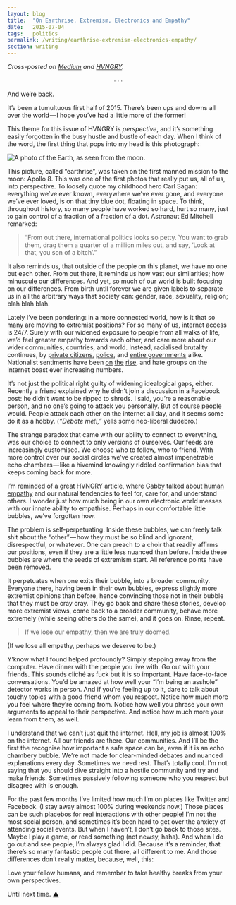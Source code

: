 ```yaml
---
layout: blog
title:  "On Earthrise, Extremism, Electronics and Empathy"
date:   2015-07-04
tags:   politics
permalink: /writing/earthrise-extremism-electronics-empathy/
section: writing
---
```


*Cross-posted on [Medium](https://medium.com/hvngry-magazine/on-earthrise-extremism-electronics-and-empathy-dc06ed5c9ed0) and [HVNGRY](http://hvngrymag.com/2015/07/01/on-earthrise-extremism-electronics-and-empathy/).*

<p style="text-align: center;">&#8729; &#8729; &#8729;</p>

And we’re back.

It’s been a tumultuous first half of 2015. There’s been ups and downs all over the world — I hope you’ve had a little more of the former!

This theme for this issue of HVNGRY is *perspective*, and it’s something easily forgotten in the busy hustle and bustle of each day. When I think of the word, the first thing that pops into my head is this photograph:

![A photo of the Earth, as seen from the moon.](https://cdn-images-1.medium.com/max/2000/1*aWJNXriDXsm6_0dRbwLwfw.jpeg "Earthrise")

This picture, called “earthrise”, was taken on the first manned mission to the moon: Apollo 8. This was one of the first photos that really put us, all of us, into perspective. To loosely quote my childhood hero Carl Sagan: everything we’ve ever known, everywhere we’ve ever gone, and everyone we’ve ever loved, is on that tiny blue dot, floating in space. To think, throughout history, so many people have worked so hard, hurt so many, just to gain control of a fraction of a fraction of a dot. Astronaut Ed Mitchell remarked:

> “From out there, international politics looks so petty. You want to grab them, drag them a quarter of a million miles out, and say, ‘Look at that, you son of a bitch’.”

It also reminds us, that outside of the people on this planet, we have no one but each other. From out there, it reminds us how vast our similarities; how minuscule our differences. And yet, so much of our world is built focusing on our differences. From birth until forever we are given labels to separate us in all the arbitrary ways that society can: gender, race, sexuality, religion; blah blah blah.

Lately I’ve been pondering: in a more connected world, how is it that so many are moving to extremist positions? For so many of us, internet access is 24/7. Surely with our widened exposure to people from all walks of life, we’d feel greater empathy towards each other, and care more about our wider communities, countries, and world. Instead, racialised brutality continues, by [private citizens](https://en.wikipedia.org/wiki/Charleston_church_shooting), [police](http://killedbypolice.net/), and [entire governments](http://www.theguardian.com/commentisfree/2015/jun/23/dominican-republic-haitian-deportation-reflects-racist-history) alike. Nationalist sentiments have been [on](http://www.gulf-times.com/opinion/189/details/355845/nationalist-sentiment-on-the-rise-in-europe) [the](http://www.japantimes.co.jp/opinion/2014/05/27/commentary/japan-commentary/nationalistic-sentiment-keeps-abes-popularity-ratings-high/#.VZJ6kO2qpBc) [rise](http://www.theguardian.com/world/2014/aug/29/russian-nationalism-kremlin-actions-ukraine), and hate groups on the internet boast ever increasing numbers.

It’s not just the political right guilty of widening idealogical gaps, either. Recently a friend explained why he didn’t join a discussion in a Facebook post: he didn’t want to be ripped to shreds. I said, you’re a reasonable person, and no one’s going to attack you personally. But of course people would. People attack each other on the internet all day, and it seems some do it as a hobby. (_“Debate me!!,”_ yells some neo-liberal dudebro.)

The strange paradox that came with our ability to connect to everything, was our choice to connect to only versions of ourselves. Our feeds are increasingly customised. We choose who to follow, who to friend. With more control over our social circles we’ve created almost impenetrable echo chambers — like a hivemind knowingly riddled confirmation bias that keeps coming back for more.

I’m reminded of a great HVNGRY article, where Gabby talked about [human empathy](http://hvngrymag.com/2014/05/22/fucked/) and our natural tendencies to feel for, care for, and understand others. I wonder just how much being in our own electronic world messes with our innate ability to empathise. Perhaps in our comfortable little bubbles, we’ve forgotten how.

The problem is self-perpetuating. Inside these bubbles, we can freely talk shit about the “other” — how they must be so blind and ignorant, disrespectful, or whatever. One can preach to a choir that readily affirms our positions, even if they are a little less nuanced than before. Inside these bubbles are where the seeds of extremism start. All reference points have been removed.

It perpetuates when one exits their bubble, into a broader community. Everyone there, having been in their own bubbles, express slightly more extremist opinions than before, hence convincing those not in their bubble that they must be cray cray. They go back and share these stories, develop more extremist views, come back to a broader community, behave more extremely (while seeing others do the same), and it goes on. Rinse, repeat.

> If we lose our empathy, then we are truly doomed.

(If we lose all empathy, perhaps we deserve to be.)

Y’know what I found helped profoundly? Simply stepping away from the computer. Have dinner with the people you live with. Go out with your friends. This sounds cliché as fuck but it is so important. Have face-to-face conversations. You’d be amazed at how well your “I’m being an asshole” detector works in person. And if you’re feeling up to it, dare to talk about touchy topics with a good friend whom you respect. Notice how much more you feel where they’re coming from. Notice how well you phrase your own arguments to appeal to their perspective. And notice how much more your learn from them, as well.

I understand that we can’t just quit the internet. Hell, my job is almost 100% on the internet. All our friends are there. Our communities. And I’ll be the first the recognise how important a safe space can be, even if it is an echo chambery bubble. We’re not made for clear-minded debates and nuanced explanations every day. Sometimes we need rest. That’s totally cool. I’m not saying that you should dive straight into a hostile community and try and make friends. Sometimes passively following someone who you respect but disagree with is enough.

For the past few months I’ve limited how much I’m on places like Twitter and Facebook. (I stay away almost 100% during weekends now.) Those places can be such placebos for real interactions with other people! I’m not the most social person, and sometimes it’s been hard to get over the anxiety of attending social events. But when I haven’t, I don’t go back to those sites. Maybe I play a game, or read something (not newsy, haha). And when I do go out and see people, I’m always glad I did. Because it’s a reminder, that there’s so many fantastic people out there, all different to me. And those differences don’t really matter, because, well, this:

Love your fellow humans, and remember to take healthy breaks from your own perspectives.

Until next time. [▲](#)